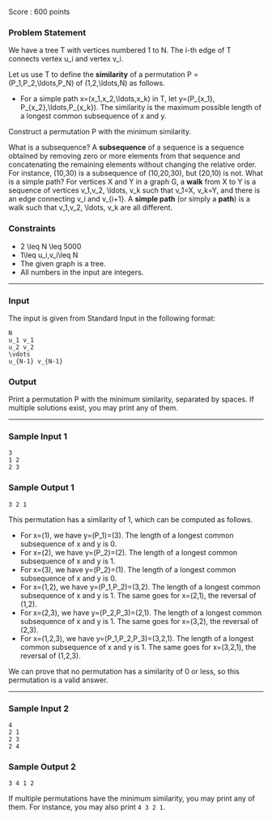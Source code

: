 Score : 600 points

### Problem Statement

We have a tree T with vertices numbered 1 to N. The i-th edge of T connects vertex u\_i and vertex v\_i.

Let us use T to define the **similarity** of a permutation P = (P\_1,P\_2,\ldots,P\_N) of (1,2,\ldots,N) as follows.

* For a simple path x=(x\_1,x\_2,\ldots,x\_k) in T, let y=(P\_{x\_1}, P\_{x\_2},\ldots,P\_{x\_k}). The similarity is the maximum possible length of a longest common subsequence of x and y.

Construct a permutation P with the minimum similarity.

What is a subsequence?
A **subsequence** of a sequence is a sequence obtained by removing zero or more elements from that sequence and concatenating the remaining elements without changing the relative order.
For instance, (10,30) is a subsequence of (10,20,30), but (20,10) is not.
 What is a simple path?
For vertices X and Y in a graph G, a **walk** from X to Y is a sequence of vertices v\_1,v\_2, \ldots, v\_k such that v\_1=X, v\_k=Y, and there is an edge connecting v\_i and v\_{i+1}. A **simple path** (or simply a **path**) is a walk such that v\_1,v\_2, \ldots, v\_k are all different.

### Constraints

* 2 \leq N \leq 5000
* 1\leq u\_i,v\_i\leq N
* The given graph is a tree.
* All numbers in the input are integers.

---

### Input

The input is given from Standard Input in the following format:

```
N
u_1 v_1
u_2 v_2
\vdots
u_{N-1} v_{N-1}
```

### Output

Print a permutation P with the minimum similarity, separated by spaces. If multiple solutions exist, you may print any of them.

---

### Sample Input 1

```
3
1 2
2 3
```

### Sample Output 1

```
3 2 1
```

This permutation has a similarity of 1, which can be computed as follows.

* For x=(1), we have y=(P\_1)=(3). The length of a longest common subsequence of x and y is 0.
* For x=(2), we have y=(P\_2)=(2). The length of a longest common subsequence of x and y is 1.
* For x=(3), we have y=(P\_2)=(1). The length of a longest common subsequence of x and y is 0.
* For x=(1,2), we have y=(P\_1,P\_2)=(3,2). The length of a longest common subsequence of x and y is 1. The same goes for x=(2,1), the reversal of (1,2).
* For x=(2,3), we have y=(P\_2,P\_3)=(2,1). The length of a longest common subsequence of x and y is 1. The same goes for x=(3,2), the reversal of (2,3).
* For x=(1,2,3), we have y=(P\_1,P\_2,P\_3)=(3,2,1). The length of a longest common subsequence of x and y is 1. The same goes for x=(3,2,1), the reversal of (1,2,3).

We can prove that no permutation has a similarity of 0 or less, so this permutation is a valid answer.

---

### Sample Input 2

```
4
2 1
2 3
2 4
```

### Sample Output 2

```
3 4 1 2
```

If multiple permutations have the minimum similarity, you may print any of them. For instance, you may also print `4 3 2 1`.